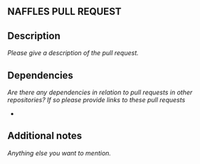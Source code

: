 ## NAFFLES PULL REQUEST

## Description
_Please give a description of the pull request._

## Dependencies
_Are there any dependencies in relation to pull requests in other repositories? If so please provide links to these pull requests_

*

## Additional notes
_Anything else you want to mention._
